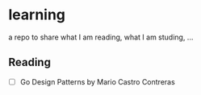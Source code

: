 # learning

a repo to share what I am reading, what I am studing, ...

## Reading

- [ ] Go Design Patterns by Mario Castro Contreras
